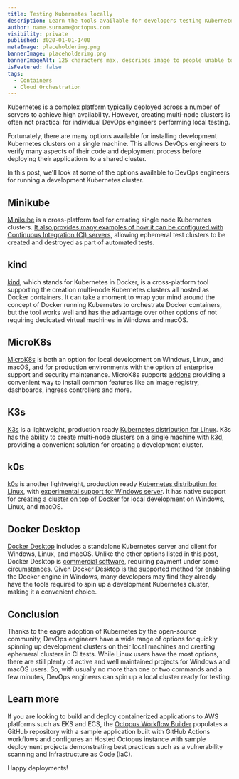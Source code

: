 ```yaml
---
title: Testing Kubernetes locally
description: Learn the tools available for developers testing Kubernetes on their local machines. 
author: name.surname@octopus.com
visibility: private
published: 3020-01-01-1400
metaImage: placeholderimg.png
bannerImage: placeholderimg.png
bannerImageAlt: 125 characters max, describes image to people unable to see it.
isFeatured: false
tags: 
  - Containers
  - Cloud Orchestration
---
```


Kubernetes is a complex platform typically deployed across a number of servers to achieve high availability. However, creating multi-node clusters is often not practical for individual DevOps engineers performing local testing.

Fortunately, there are many options available for installing development Kubernetes clusters on a single machine. This allows DevOps engineers to verify many aspects of their code and deployment process before deploying their applications to a shared cluster.

In this post, we'll look at some of the options available to DevOps engineers for running a development Kubernetes cluster.

## Minikube

[Minikube](https://minikube.sigs.k8s.io/docs/) is a cross-platform tool for creating single node Kubernetes clusters. [It also provides many examples of how it can be configured with Continuous Integration (CI) servers](https://github.com/minikube-ci/examples), allowing ephemeral test clusters to be created and destroyed as part of automated tests.

## kind

[kind](https://kind.sigs.k8s.io/), which stands for Kubernetes in Docker, is a cross-platform tool supporting the creation multi-node Kubernetes clusters all hosted as Docker containers. It can take a moment to wrap your mind around the concept of Docker running Kubernetes to orchestrate Docker containers, but the tool works well and has the advantage over other options of not requiring dedicated virtual machines in Windows and macOS.

## MicroK8s

[MicroK8s](https://microk8s.io/) is both an option for local development on Windows, Linux, and macOS, and for production environments with the option of enterprise support and security maintenance. MicroK8s supports [addons](https://microk8s.io/docs/addons) providing a convenient way to install common features like an image registry, dashboards, ingress controllers and more.

## K3s

[K3s](https://k3s.io/) is a lightweight, production ready [Kubernetes distribution for Linux](https://rancher.com/docs/k3s/latest/en/installation/installation-requirements/#operating-systems). K3s has the ability to create multi-node clusters on a single machine with [k3d](https://github.com/k3d-io/k3d), providing a convenient solution for creating a development cluster.

## k0s

[k0s](https://k0sproject.io/) is another lightweight, production ready [Kubernetes distribution for Linux](https://docs.k0sproject.io/v1.23.6+k0s.2/system-requirements/#host-operating-system), with [experimental support for Windows server](https://docs.k0sproject.io/v1.23.6+k0s.2/experimental-windows/). It has native support for [creating a cluster on top of Docker](https://docs.k0sproject.io/v1.23.6+k0s.2/k0s-in-docker/#run-k0s-in-docker) for local development on Windows, Linux, and macOS.

## Docker Desktop

[Docker Desktop](https://docs.docker.com/desktop/kubernetes/) includes a standalone Kubernetes server and client for Windows, Linux, and macOS. Unlike the other options listed in this post, Docker Desktop is [commercial software](https://docs.docker.com/subscription/), requiring payment under some circumstances. Given Docker Desktop is the supported method for enabling the Docker engine in Windows, many developers may find they already have the tools required to spin up a development Kubernetes cluster, making it a convenient choice.

## Conclusion

Thanks to the eagre adoption of Kubernetes by the open-source community, DevOps engineers have a wide range of options for quickly spinning up development clusters on their local machines and creating ephemeral clusters in CI tests. While Linux users have the most options, there are still plenty of active and well maintained projects for Windows and macOS users. So, with usually no more than one or two commands and a few minutes, DevOps engineers can spin up a local cluster ready for testing.

## Learn more

If you are looking to build and deploy containerized applications to AWS platforms such as EKS and ECS, the [Octopus Workflow Builder](https://octopusworkflowbuilder.octopus.com/#/) populates a GitHub repository with a sample application built with GitHub Actions workflows and configures an Hosted Octopus instance with sample deployment projects demonstrating best practices such as a vulnerability scanning and Infrastructure as Code (IaC). 

Happy deployments! 
